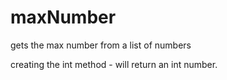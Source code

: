 # maxNumber
gets the max number from a list of numbers

creating the int method - will return an int number. 
